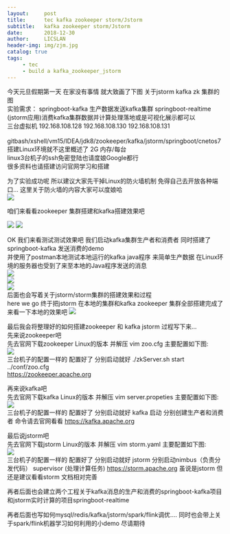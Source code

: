 ```yaml
---
layout:     post
title:      tec kafka zookeeper storm/Jstorm
subtitle:   kafka zookeeper storm/Jstorm
date:       2018-12-30
author:     LICSLAN
header-img: img/zjm.jpg
catalog: true
tags:
     - tec
     - build a kafka_zookeeper_jstorm
---
```


今天元旦假期第一天  在家没有事情  就大致画了下图 关于jstorm  kafka  zk 集群的图<br>
实验需求： springboot-kafka 生产数据发送kafka集群  springboot-realtime (jstorm应用)消费kafka集群数据并计算处理落地或是可视化展示都可以<br>
三台虚拟机 192.168.108.128  192.168.108.130 192.168.108.131 <br>  
gitbash/xshell/vm15/IDEA/jdk8/zookeeper/kafka/jstorm/springboot/cnetos7<br>
搭建Linux环境就不这里概述了  2G 内存/每台<br>
linux3台机子的ssh免密登陆也请度娘Google都行<br>
很多资料也请搭建访问官网学习和搭建<br>

为了实验成功呢  所以建议大家先干掉Linux的防火墙机制  免得自己去开放各种端口...  这里关于防火墙的内容大家可以度娘哈<br>
![](https://raw.githubusercontent.com/licslan/licslan.github.io/master/img/jstorm.png)<br>

咱们来看看zookeeper 集群搭建和kafka搭建效果吧 

![](https://raw.githubusercontent.com/licslan/licslan.github.io/master/img/zk_kafka_cluster.png)
![](https://raw.githubusercontent.com/licslan/licslan.github.io/master/img/zk_cluster.jpg)<br>

OK  我们来看测试测试效果吧  我们启动kafka集群生产者和消费者  同时搭建了springboot-kafka 发送消费的demo<br>
并使用了postman本地测试本地运行的kafka  java程序  来简单生产数据   在Linux环境的服务器也受到了来至本地的Java程序发送的消息<br>
![](https://raw.githubusercontent.com/licslan/licslan.github.io/master/img/kafka-product-consumer.jpg)<br>
![](https://raw.githubusercontent.com/licslan/licslan.github.io/master/img/idea-kafka-test.jpg)<br>
![](https://raw.githubusercontent.com/licslan/licslan.github.io/master/img/postman-send-mes.jpg)<br>
后面也会写着关于jstorm/storm集群的搭建效果和过程 <br>
here we go 终于把jstorm 在本地的集群和kafka zookeeper 集群全部搭建完成了  来看一下本地的效果吧
![](https://raw.githubusercontent.com/licslan/licslan.github.io/master/img/jstorm-cluster.jpg)<br>

最后我会将整理好的如何搭建zookeeper 和 kafka jstorm 过程写下来...<br>
先来说zookeeper吧<br>
先去官网下载zookeeper Linux的版本  并解压 vim zoo.cfg 主要配置如下图:<br>
![](https://raw.githubusercontent.com/licslan/licslan.github.io/master/img/zk-setting.jpg)<br>
三台机子的配置一样的  配置好了  分别启动就好   ./zkServer.sh start ../conf/zoo.cfg <br>  https://zookeeper.apache.org

再来说kafka吧<br>
先去官网下载kafka Linux的版本  并解压 vim server.propeties 主要配置如下图:<br>
![](https://raw.githubusercontent.com/licslan/licslan.github.io/master/img/kafka-setting.jpg)<br>
三台机子的配置一样的  配置好了  分别启动就好   kafka 启动 分别创建生产者和消费者  命令请去官网看看  https://kafka.apache.org

最后说jstorm吧<br>
先去官网下载jstorm Linux的版本  并解压 vim storm.yaml 主要配置如下图:<br>
![](https://raw.githubusercontent.com/licslan/licslan.github.io/master/img/storm-setting.jpg)<br>
三台机子的配置一样的  配置好了  分别启动就好   jstorm 分别启动nimbus（负责分发代码） supervisor (处理计算任务)    https://storm.apache.org
虽说是jstorm  但还是建议看看storm  文档相对完善







再者后面也会建立两个工程关于kafka消息的生产和消费的springboot-kafka项目和jstorm实时计算的项目springboot-realtime<br>

再者后面也写如何mysql/redis/kafka/jstorm/spark/flink调优.... 同时也会带上关于spark/flink机器学习如何利用的小demo  尽请期待  







